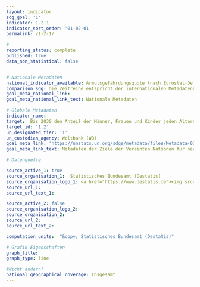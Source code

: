 ```yaml
---
layout: indicator
sdg_goal: '1'
indicator: 1.2.1
indicator_sort_order: '01-02-01'
permalink: /1-2-1/

#
reporting_status: complete
published: true
data_non_statistical: false


# Nationale Metadaten
national_indicator_available: Armutsgefährdungsquote (nach Eurostat-Definition)
comparison_sdg: Die Zeitreihe entspricht der internationalen Metadatenbeschreibung.
goal_meta_national_link:
goal_meta_national_link_text: Nationale Metadaten

# Globale Metadaten
indicator_name:
target:  Bis 2030 den Anteil der Männer, Frauen und Kinder jeden Alters, die in Armut in all ihren Dimensionen nach der jeweiligen nationalen Definition leben, mindestens um die Hälfte senken
target_id: '1.2'
un_designated_tier: '1'
un_custodian_agency: Weltbank (WB)
goal_meta_link: 'https://unstats.un.org/sdgs/metadata/files/Metadata-01-02-01.pdf'
goal_meta_link_text: Metadaten der Ziele der Vereinten Nationen für nachhaltige Entwicklung

# Datenquelle

source_active_1: true
source_organisation_1:  Statistisches Bundesamt (Destatis)
source_organisation_logo_1: <a href="https://www.destatis.de"><img src="https://g205sdgs.github.io/sdg-indicators/public/logos/destatis.png" alt="Logo Destatis" /></a>
source_url_1:
source_url_text_1:

source_active_2: false
source_organisation_logo_2:
source_organisation_2:
source_url_2:
source_url_text_2:

computation_units:  "&copy; Statistisches Bundesamt (Destatis)"

# Grafik Eigenschaften
graph_title:
graph_type: line

#Nicht ändern!
national_geographical_coverage: Insgesamt
---
```

